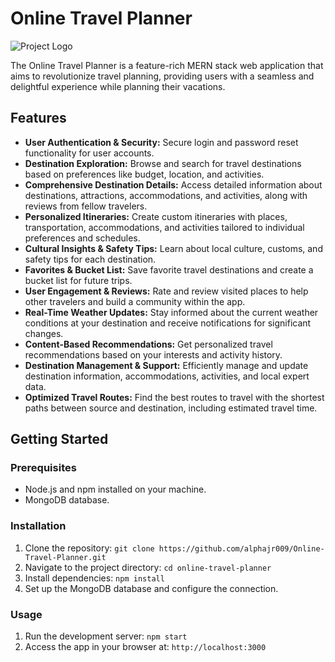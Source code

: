 # Online Travel Planner

![Project Logo](https://i.imgur.com/fjxSCH1.png) 

The Online Travel Planner is a feature-rich MERN stack web application that aims to revolutionize travel planning, providing users with a seamless and delightful experience while planning their vacations.

## Features

- **User Authentication & Security:** Secure login and password reset functionality for user accounts.
- **Destination Exploration:** Browse and search for travel destinations based on preferences like budget, location, and activities.
- **Comprehensive Destination Details:** Access detailed information about destinations, attractions, accommodations, and activities, along with reviews from fellow travelers.
- **Personalized Itineraries:** Create custom itineraries with places, transportation, accommodations, and activities tailored to individual preferences and schedules.
- **Cultural Insights & Safety Tips:** Learn about local culture, customs, and safety tips for each destination.
- **Favorites & Bucket List:** Save favorite travel destinations and create a bucket list for future trips.
- **User Engagement & Reviews:** Rate and review visited places to help other travelers and build a community within the app.
- **Real-Time Weather Updates:** Stay informed about the current weather conditions at your destination and receive notifications for significant changes.
- **Content-Based Recommendations:** Get personalized travel recommendations based on your interests and activity history.
- **Destination Management & Support:** Efficiently manage and update destination information, accommodations, activities, and local expert data.
- **Optimized Travel Routes:** Find the best routes to travel with the shortest paths between source and destination, including estimated travel time.

## Getting Started

### Prerequisites

- Node.js and npm installed on your machine.
- MongoDB database.

### Installation

1. Clone the repository: `git clone https://github.com/alphajr009/Online-Travel-Planner.git`
2. Navigate to the project directory: `cd online-travel-planner`
3. Install dependencies: `npm install`
4. Set up the MongoDB database and configure the connection.

### Usage

1. Run the development server: `npm start`
2. Access the app in your browser at: `http://localhost:3000`
